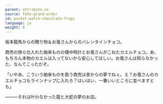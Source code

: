 ```yaml
---
parent: attribute.ce
source: fate-grand-order
id: pocket-watch-chocolate-frogs
language: ja
weight: 0
---
```


坂本龍馬からの贈り物＆お竜さんからのバレンタインチョコ。

商売の傍ら仕入れた舶来ものの懐中時計とお竜さんがこねたカエルチョコ。あ、もちろん本物のカエルは入ってないから安心してほしい。お竜さんは知らなかった、なんてこっただぞ。

「いやあ、こういう舶来ものを扱う商売は昔からの夢でねぇ。え？お竜さんのカエルチョコもラインナップに入れろ？はいはい、一番いいところに並べますとも」

―――それは叶わなかった龍と大蛇の夢のお店。
